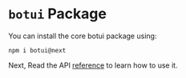 
# `botui` Package

You can install the core botui package using:

```
npm i botui@next
```

Next, Read the API [reference](./1-reference.md) to learn how to use it.